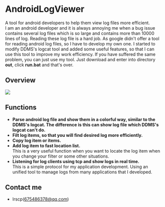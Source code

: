 AndroidLogViewer
================

A tool for android developers to help them view log files more efficient.<br>
I am an android developer and it is always annoying me when a bug issue contains several log files which is so large and contains more than 10000 lines of log. Reading these log file is a hard job. As google didn't offer a tool for reading android log files, so I have to develop my own one. I started to modify DDMS's logcat tool and added some useful features, so that I can use this tool to improve my work efficiency. If you have suffered the same problem, you can just use my tool. Just download and enter into directory **out**, click **run.bat** and that's over.

Overview
--------
![](https://raw.githubusercontent.com/lrscp/AndroidLogViewer/master/pics/p1.jpg)

Functions
---------
- **Parse android log file and show them in a colorful way, similar to the DDMS's logcat. The difference is this can show log file which DDMS's logcat can't do.**
- **Filt log items, so that you will find desired log more efficiently.**
- **Copy log item or items.**
- **Add log item to fast location list.**<br>
  This is a very useful function when you want to locate the log item when you change your filter or some other situations.
- **Listening for log clients using tcp and show logs in real time.**<br>
  This is a simple protocol for my application development. Using an unified tool to manage logs from many applications that I developed.


Contact me
----------
* lrscp(675486378@qq.com)